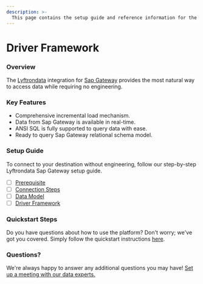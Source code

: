 ```yaml
---
description: >-
  This page contains the setup guide and reference information for the Sap Gateway source connector.
---
```


# Driver Framework

### Overview

The [Lyftrondata](https://www.lyftrondata.com/) integration for [Sap Gateway](None) provides the most natural way to access data while requiring no engineering.

### Key Features

* Comprehensive incremental load mechanism.
* Data from Sap Gateway is available in real-time.&#x20;
* ANSI SQL is fully supported to query data with ease.
* Ready to query Sap Gateway relational schema model.

### Setup Guide

To connect to your destination without engineering, follow our step-by-step Lyftrondata Sap Gateway setup guide.

* [ ] [Prerequisite](../prerequisite.md)
* [ ] [Connection Steps](../connection-steps.md)
* [ ] [Data Model](../data-model/erd.md)
* [ ] [Driver Framework](../driver-framework/)

### Quickstart Steps

Do you have questions about how to use the platform? Don't worry; we've got you covered. Simply follow the quickstart instructions [here](../driver-framework/README.md).

### Questions? <a href="#questions" id="questions"></a>

We're always happy to answer any additional questions you may have! [Set up a meeting with our data experts.](https://www.lyftrondata.com/book-a-meeting/)


